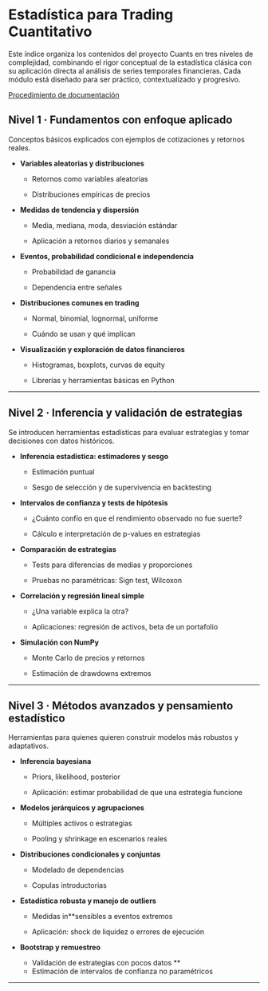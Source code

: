 # Estadística para Trading Cuantitativo

Este índice organiza los contenidos del proyecto Cuants en tres niveles de complejidad, combinando el rigor conceptual de la estadística clásica con su aplicación directa al análisis de series temporales financieras. Cada módulo está diseñado para ser práctico, contextualizado y progresivo.

[Procedimiento de documentación](procedimiento_documentacion.md)

## Nivel 1 · Fundamentos con enfoque aplicado

Conceptos básicos explicados con ejemplos de cotizaciones y retornos reales.

* **Variables aleatorias y distribuciones**

  * Retornos como variables aleatorias

  * Distribuciones empíricas de precios

* **Medidas de tendencia y dispersión**

  * Media, mediana, moda, desviación estándar

  * Aplicación a retornos diarios y semanales

* **Eventos, probabilidad condicional e independencia**

  * Probabilidad de ganancia

  * Dependencia entre señales

* **Distribuciones comunes en trading**

  * Normal, binomial, lognormal, uniforme

  * Cuándo se usan y qué implican

* **Visualización y exploración de datos financieros**

  * Histogramas, boxplots, curvas de equity

  * Librerías y herramientas básicas en Python

***

## Nivel 2 · Inferencia y validación de estrategias

Se introducen herramientas estadísticas para evaluar estrategias y tomar decisiones con datos históricos.

* **Inferencia estadística: estimadores y sesgo**

  * Estimación puntual

  * Sesgo de selección y de supervivencia en backtesting

* **Intervalos de confianza y tests de hipótesis**

  * ¿Cuánto confío en que el rendimiento observado no fue suerte?

  * Cálculo e interpretación de p-values en estrategias

* **Comparación de estrategias**

  * Tests para diferencias de medias y proporciones

  * Pruebas no paramétricas: Sign test, Wilcoxon

* **Correlación y regresión lineal simple**

  * ¿Una variable explica la otra?

  * Aplicaciones: regresión de activos, beta de un portafolio

* **Simulación con NumPy**

  * Monte Carlo de precios y retornos

  * Estimación de drawdowns extremos

***

## Nivel 3 · Métodos avanzados y pensamiento estadístico

Herramientas para quienes quieren construir modelos más robustos y adaptativos.

* **Inferencia bayesiana**

  * Priors, likelihood, posterior

  * Aplicación: estimar probabilidad de que una estrategia funcione

* **Modelos jerárquicos y agrupaciones**

  * Múltiples activos o estrategias

  * Pooling y shrinkage en escenarios reales

* **Distribuciones condicionales y conjuntas**

  * Modelado de dependencias

  * Copulas introductorias

* **Estadística robusta y manejo de outliers**

  * Medidas in**sensibles a eventos extremos

  * Aplicación: shock de liquidez o errores de ejecución

* **Bootstrap y remuestreo**

  * Validación de estrategias con pocos datos
**
  * Estimación de intervalos de confianza no paramétricos

***

